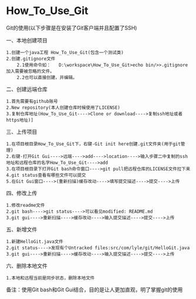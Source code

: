 # How_To_Use_Git

Git的使用(以下步骤是在安装了Git客户端并且配置了SSH)

一、本地创建项目

	1.创建一个java工程 How_To_Use_Git(包含一个测试类)
	2.创建.gitignore文件
		2.1使用命令如：	D:\workspace\How_To_Use_Git>echo bin/>>.gitignore	加入需要被忽略的文件。
		2.2也可以直接创建，并编辑。
	
二、创建远端仓库

	1.首先需要有github账号
	2.New repository(本人创建仓库时候使用了LICENSE)
	3.复制仓库地址(How_To_Use_Git---->Clone or download---->复制ssh地址或者https地址)]
	
三、上传项目

	1.在项目根目录How_To_Use_Git下，右键-Git init here创建.git文件夹(用于git管理)
	2.右键-打开Git Gui---->远端---->add---->location---->输入步骤二中复制的ssh地址和远程仓库的名字How_To_Use_Git---->add
	3.在项目根目录下打开Git bash命令窗口---->git pull把远程仓库的LICENSE文件拉下来
	4.git status查看有哪些文件可以提交
	5.在Git Gui窗口---->(重新扫描)缓存改动---->填写提交描述---->提交---->上传	
	
四、修改上传

	1.修改readme文件
	2.git bash---->git status---->可以看见modified: README.md
	3.git gui---->重新扫描---->缓存改动---->输入提交描述---->提交---->上传
	
五、新增文件
	
	1.新建HelloGit.java文件
	2.git status---->发现有个Untracked files:src/com/lyle/git/HelloGit.java
	3.git gui---->重新扫描---->缓存改动---->输入提交描述---->提交---->上传
	
六、删除本地文件
	
	1.本地和远程当前是同步状态，删除本地文件
	
	
	
备注：使用Git bash和Git Gui结合，目的是让人更加直观，明了掌握git的使用